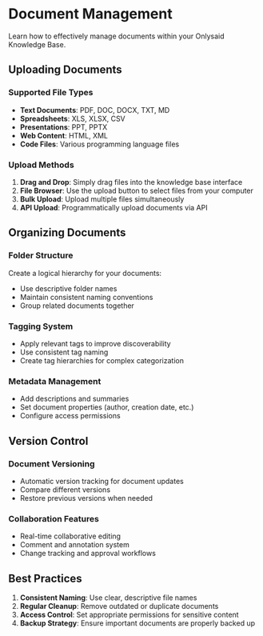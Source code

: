 # Document Management

Learn how to effectively manage documents within your Onlysaid Knowledge Base.

## Uploading Documents

### Supported File Types

- **Text Documents**: PDF, DOC, DOCX, TXT, MD
- **Spreadsheets**: XLS, XLSX, CSV
- **Presentations**: PPT, PPTX
- **Web Content**: HTML, XML
- **Code Files**: Various programming language files

### Upload Methods

1. **Drag and Drop**: Simply drag files into the knowledge base interface
2. **File Browser**: Use the upload button to select files from your computer
3. **Bulk Upload**: Upload multiple files simultaneously
4. **API Upload**: Programmatically upload documents via API

## Organizing Documents

### Folder Structure

Create a logical hierarchy for your documents:

- Use descriptive folder names
- Maintain consistent naming conventions
- Group related documents together

### Tagging System

- Apply relevant tags to improve discoverability
- Use consistent tag naming
- Create tag hierarchies for complex categorization

### Metadata Management

- Add descriptions and summaries
- Set document properties (author, creation date, etc.)
- Configure access permissions

## Version Control

### Document Versioning

- Automatic version tracking for document updates
- Compare different versions
- Restore previous versions when needed

### Collaboration Features

- Real-time collaborative editing
- Comment and annotation system
- Change tracking and approval workflows

## Best Practices

1. **Consistent Naming**: Use clear, descriptive file names
2. **Regular Cleanup**: Remove outdated or duplicate documents
3. **Access Control**: Set appropriate permissions for sensitive content
4. **Backup Strategy**: Ensure important documents are properly backed up
